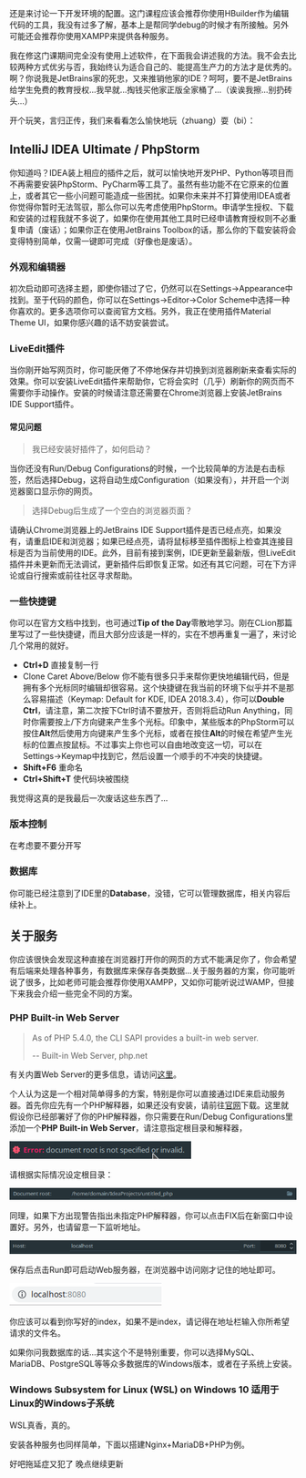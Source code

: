 还是来讨论一下开发环境的配置。这门课程应该会推荐你使用HBuilder作为编辑代码的工具，我没有过多了解，基本上是帮同学debug的时候才有所接触。另外可能还会推荐你使用XAMPP来提供各种服务。

我在修这门课期间完全没有使用上述软件，在下面我会讲述我的方法。我不会去比较两种方式优劣与否，我始终认为适合自己的、能提高生产力的方法才是优秀的。啊？你说我是JetBrains家的死忠，又来推销他家的IDE？呵呵，要不是JetBrains给学生免费的教育授权...我早就...掏钱买他家正版全家桶了...（诶诶我擦...别扔砖头...）

开个玩笑，言归正传，我们来看看怎么愉快地玩（zhuang）耍（bi）：

## IntelliJ IDEA Ultimate / PhpStorm

你知道吗？IDEA装上相应的插件之后，就可以愉快地开发PHP、Python等项目而不再需要安装PhpStorm、PyCharm等工具了。虽然有些功能不在它原来的位置上，或者其它一些小问题可能造成一些困扰。如果你未来并不打算使用IDEA或者你觉得你暂时无法驾驭，那么你可以先考虑使用PhpStorm。申请学生授权、下载和安装的过程我就不多说了，如果你在使用其他工具时已经申请教育授权则不必重复申请（废话）；如果你正在使用JetBrains Toolbox的话，那么你的下载安装将会变得特别简单，仅需一键即可完成（好像也是废话）。

### 外观和编辑器
初次启动即可选择主题，即使你错过了它，仍然可以在Settings->Appearance中找到。至于代码的颜色，你可以在Settings->Editor->Color Scheme中选择一种你喜欢的。更多选项你可以查阅官方文档。另外，我正在使用插件Material Theme UI，如果你感兴趣的话不妨安装尝试。

### LiveEdit插件
当你刚开始写网页时，你可能厌倦了不停地保存并切换到浏览器刷新来查看实际的效果。你可以安装LiveEdit插件来帮助你，它将会实时（几乎）刷新你的网页而不需要你手动操作。安装的时候请注意还需要在Chrome浏览器上安装JetBrains IDE Support插件。

#### 常见问题
> 我已经安装好插件了，如何启动？

当你还没有Run/Debug Configurations的时候，一个比较简单的方法是右击标签，然后选择Debug，这将自动生成Configuration（如果没有），并开启一个浏览器窗口显示你的网页。

> 选择Debug后生成了一个空白的浏览器页面？

请确认Chrome浏览器上的JetBrains IDE Support插件是否已经点亮，如果没有，请重启IDE和浏览器；如果已经点亮，请将鼠标移至插件图标上检查其连接目标是否为当前使用的IDE。此外，目前有接到案例，IDE更新至最新版，但LiveEdit插件并未更新而无法调试，更新插件后即恢复正常。如还有其它问题，可在下方评论或自行搜索或前往社区寻求帮助。

### 一些快捷键
你可以在官方文档中找到，也可通过**Tip of the Day**零散地学习。刚在CLion那篇里写过了一些快捷键，而且大部分应该是一样的，实在不想再重复一遍了，来讨论几个常用的就好。

- **Ctrl+D** 直接复制一行
- Clone Caret Above/Below 你不能有很多只手来帮你更快地编辑代码，但是拥有多个光标同时编辑却很容易。这个快捷键在我当前的环境下似乎并不是那么容易描述（Keymap: Default for KDE, IDEA 2018.3.4），你可以**Double Ctrl**，请注意，第二次按下Ctrl时请不要放开，否则将启动Run Anything，同时你需要按上/下方向键来产生多个光标。印象中，某些版本的PhpStorm可以按住**Alt**然后使用方向键来产生多个光标，或者在按住**Alt**的时候在希望产生光标的位置点按鼠标。不过事实上你也可以自由地改变这一切，可以在Settings->Keymap中找到它，然后设置一个顺手的不冲突的快捷键。
- **Shift+F6** 重命名
- **Ctrl+Shift+T** 使代码块被围绕

我觉得这真的是我最后一次废话这些东西了...

### 版本控制
在考虑要不要分开写

### 数据库
你可能已经注意到了IDE里的**Database**，没错，它可以管理数据库，相关内容后续补上。

## 关于服务
你应该很快会发现这种直接在浏览器打开你的网页的方式不能满足你了，你会希望有后端来处理各种事务，有数据库来保存各类数据...关于服务器的方案，你可能听说了很多，比如老师可能会推荐你使用XAMPP，又如你可能听说过WAMP，但接下来我会介绍一些完全不同的方案。

### PHP Built-in Web Server
> As of PHP 5.4.0, the CLI SAPI provides a built-in web server.
> 
> -- Built-in Web Server, php.net

有关内置Web Server的更多信息，请访问[这里](http://php.net/manual/en/features.commandline.webserver.php)。

个人认为这是一个相对简单得多的方案，特别是你可以直接通过IDE来启动服务器。首先你应先有一个PHP解释器，如果还没有安装，请前往[官网](http://www.php.net/)下载。这里就假设你已经部署好了你的PHP解释器，你只需要在Run/Debug Configurations里添加一个**PHP Built-in Web Server**，请注意指定根目录和解释器，

![TOOLS-1.png](./img/TOOLS-1.png)

请根据实际情况设定根目录：

![TOOLS-2.png](./img/TOOLS-2.png)

同理，如果下方出现警告指出未指定PHP解释器，你可以点击FIX后在新窗口中设置好。另外，也请留意一下监听地址。

![TOOLS-3.png](./img/TOOLS-3.png)

保存后点击Run即可启动Web服务器，在浏览器中访问刚才记住的地址即可。

![TOOLS-4.png](./img/TOOLS-4.png)

你应该可以看到你写好的index，如果不是index，请记得在地址栏输入你所希望请求的文件名。

如果你问我数据库的话...其实这个不是特别重要，你可以选择MySQL、MariaDB、PostgreSQL等等众多数据库的Windows版本，或者在子系统上安装。

### Windows Subsystem for Linux (WSL) on Windows 10 适用于Linux的Windows子系统
WSL真香，真的。

安装各种服务也同样简单，下面以搭建Nginx+MariaDB+PHP为例。

好吧拖延症又犯了 晚点继续更新

